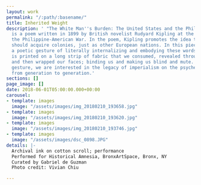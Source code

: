 ```yaml
---
layout: work
permalink: "/:path/:basename/"
title: Inherited Weight
description: ' "The White Man''s Burden: The United States and the Philippine Islands"
  is a poem written in 1899 by British novelist Rudyard Kipling at the beginning of
  the Philippine-American War. In the poem, Kipling promotes the idea that the US
  should acquire colonies, just as other European nations. In this piece, we performed
  a poetic gesture of literally internalizing and embodying these words. The poem
  is printed on a long strip of fabric that we consumed, revealed through our mouths,
  and then wrapped our faces; binding us and making us blind and mute. Through this
  gesture, we are interested in the legacy of imperialism on the psyche and body,
  from generation to generation.'
sections: []
page_image: []
date: 2018-06-01T05:00:00.000+00:00
carousel:
- template: images
  image: "/assets/images/img_20180210_193658.jpg"
- template: images
  image: "/assets/images/img_20180210_193620.jpg"
- template: images
  image: "/assets/images/img_20180210_193746.jpg"
- template: images
  image: "/assets/images/dsc_0898.JPG"
details: |-
  Archival ink on cotton scroll; performance
  Performed for Historical Amnesia, BronxArtSpace, Bronx, NY
  Curated by Gabriel de Guzman
  Photo credit: Vivian Chiu

---
```


